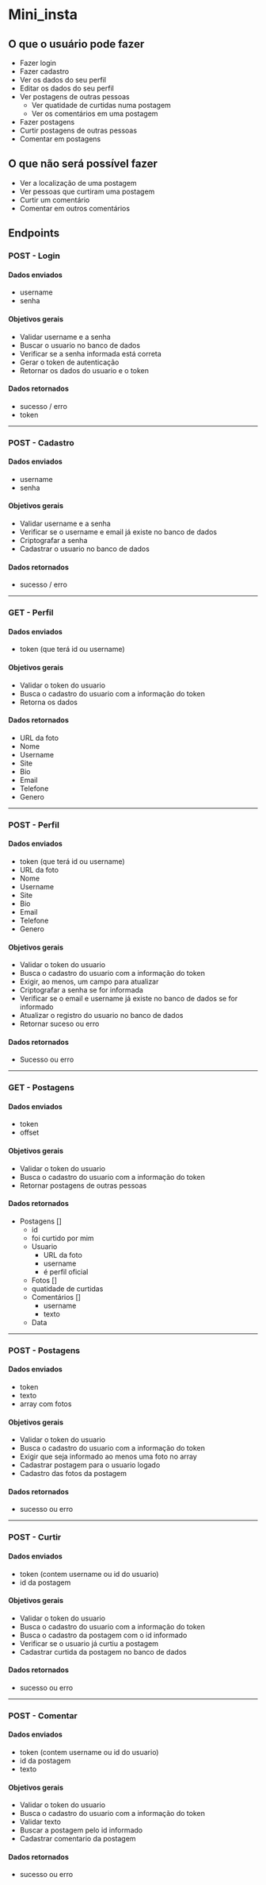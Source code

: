 # Mini_insta

## O que o usuário pode fazer

- Fazer login
- Fazer cadastro
- Ver os dados do seu perfil
- Editar os dados do seu perfil
- Ver postagens de outras pessoas
    - Ver quatidade de curtidas numa postagem
    - Ver os comentários em uma postagem
- Fazer postagens
- Curtir postagens de outras pessoas
- Comentar em postagens

## O que não será possível fazer

- Ver a localização de uma postagem
- Ver pessoas que curtiram uma postagem
- Curtir um comentário
- Comentar em outros comentários

## Endpoints

### POST - Login

#### Dados enviados
- username
- senha

#### Objetivos gerais

- Validar username e a senha
- Buscar o usuario no banco de dados
- Verificar se a senha informada está correta
- Gerar o token de autenticação
- Retornar os dados do usuario e o token


#### Dados retornados
- sucesso / erro
- token

---

### POST - Cadastro

#### Dados enviados
- username
- senha

#### Objetivos gerais

- Validar username e a senha
- Verificar se o username e email já existe no banco de dados
- Criptografar a senha
- Cadastrar o usuario no banco de dados


#### Dados retornados
- sucesso / erro

---

### GET - Perfil

#### Dados enviados
- token (que terá id ou username)

#### Objetivos gerais
- Validar o token do usuario
- Busca o cadastro do usuario com a informação do token
- Retorna os dados


#### Dados retornados
- URL da foto
- Nome
- Username
- Site
- Bio
- Email
- Telefone
- Genero

---

### POST - Perfil

#### Dados enviados
- token (que terá id ou username)
- URL da foto
- Nome
- Username
- Site
- Bio
- Email
- Telefone
- Genero

#### Objetivos gerais
- Validar o token do usuario
- Busca o cadastro do usuario com a informação do token
- Exigir, ao menos, um campo para atualizar
- Criptografar a senha se for informada
- Verificar se o email e username já existe no banco de dados se for informado
- Atualizar o registro do usuario no banco de dados
- Retornar suceso ou erro

#### Dados retornados
- Sucesso ou erro

---

### GET - Postagens

#### Dados enviados
- token
- offset


#### Objetivos gerais
- Validar o token do usuario
- Busca o cadastro do usuario com a informação do token
- Retornar postagens de outras pessoas

#### Dados retornados
- Postagens []
    - id
    - foi curtido por mim
    - Usuario
        - URL da foto
        - username
        - é perfil oficial
    - Fotos []
    - quatidade de curtidas
    - Comentários []
        - username
        - texto
    - Data


---
### POST - Postagens

#### Dados enviados
- token
- texto
- array com fotos

#### Objetivos gerais
- Validar o token do usuario
- Busca o cadastro do usuario com a informação do token
- Exigir que seja informado ao menos uma foto no array
- Cadastrar postagem para o usuario logado
- Cadastro das fotos da postagem

#### Dados retornados
- sucesso ou erro
---
### POST - Curtir

#### Dados enviados
- token (contem username ou id do usuario)
- id da postagem

#### Objetivos gerais
- Validar o token do usuario
- Busca o cadastro do usuario com a informação do token
- Busca o cadastro da postagem com o id informado
- Verificar se o usuario já curtiu a postagem
- Cadastrar curtida da postagem no banco de dados
#### Dados retornados
- sucesso ou erro

---

### POST - Comentar

#### Dados enviados
- token (contem username ou id do usuario)
- id da postagem
- texto

#### Objetivos gerais
- Validar o token do usuario
- Busca o cadastro do usuario com a informação do token
- Validar texto
- Buscar a postagem pelo id informado
- Cadastrar comentario da postagem

#### Dados retornados
- sucesso ou erro

